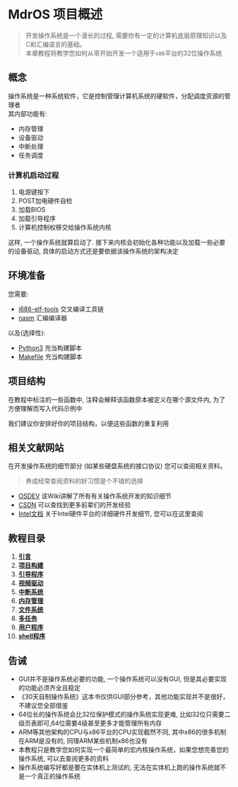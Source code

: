 # MdrOS 项目概述

> 开发操作系统是一个漫长的过程, 需要你有一定的计算机底层原理知识以及C和汇编语言的基础。\
> 本章教程将教学您如何从零开始开发一个适用于`x86`平台的32位操作系统

## 概念

操作系统是一种系统软件，它是控制管理计算机系统的硬软件，分配调度资源的管理者\
其内部功能有:

- 内存管理
- 设备驱动
- 中断处理
- 任务调度

### 计算机启动过程

1. 电源键按下
2. POST加电硬件自检
3. 加载BIOS
4. 加载引导程序
5. 计算机控制权移交给操作系统内核

这样, 一个操作系统就算启动了. 接下来内核会初始化各种功能以及加载一些必要的设备驱动, 具体的启动方式还是要依据该操作系统的架构决定

## 环境准备

您需要:

- [i686-elf-tools](https://github.com/lordmilko/i686-elf-tools/releases/tag/13.2.0) 交叉编译工具链
- [nasm](https://nasm.us/) 汇编编译器

以及(选择性):

- [Python3](https://www.python.org/downloads/) 充当构建脚本
- [Makefile](https://www.gnu.org/software/make/) 充当构建脚本

## 项目结构

在教程中标注的一些函数中, 注释会解释该函数原本被定义在哪个源文件内, 为了方便理解而写入代码示例中

我们建议你安排好你的项目结构，以便这些函数的重复利用

## 相关文献网站

在开发操作系统的细节部分 (如某些硬盘系统的接口协议) 您可以查阅相关资料。

> 养成经常查阅资料的好习惯是个不错的选择

- [OSDEV](https://wiki.osdev.org/) 该Wiki讲解了所有有关操作系统开发的知识细节
- [CSDN](https://blog.csdn.net/) 可以查找到更多前辈们的开发经验
- [Intel文档](https://www.intel.cn/content/www/cn/zh/resources-documentation/developer.html) 关于Intel硬件平台的详细硬件开发细节,
  您可以在这里查阅

## 教程目录

1. [**引言**](/教程/正文/项目/MdrOS/root.md)
2. [**项目构建**](/教程/正文/项目/MdrOS/build.md)
3. [**引导程序**](/教程/正文/项目/MdrOS/bootloader.md)
4. [**视频驱动**](/教程/正文/项目/MdrOS/video_driver.md)
5. [**中断系统**](/教程/正文/项目/MdrOS/interrupt.md)
6. [**内存管理**](/教程/正文/项目/MdrOS/memory.md)
7. [**文件系统**](/教程/正文/项目/MdrOS/filesystem.md)
8. [**多任务**](/教程/正文/项目/MdrOS/task.md)
9. [**用户程序**](/教程/正文/项目/MdrOS/application.md)
10. [**shell程序**](/教程/正文/项目/MdrOS/shell.md)

## 告诫

- GUI并不是操作系统必要的功能, 一个操作系统可以没有GUI, 但是其必要实现的功能必须齐全且稳定
- 《30天自制操作系统》这本书仅供GUI部分参考，其他功能实现并不是很好，不建议您全部借鉴
- 64位长的操作系统会比32位保护模式的操作系统实现更难, 比如32位只需要二级页表即可,64位需要4级甚至更多才能管理所有内存
- ARM等其他架构的CPU与x86平台的CPU实现截然不同, 其中x86的很多机制在ARM是没有的, 同理ARM某些机制x86也没有
- 本教程只是教学您如何实现一个最简单的宏内核操作系统，如果您想完善您的操作系统, 可以去查阅更多的资料
- 操作系统编写好都是要在实体机上测试的, 无法在实体机上跑的操作系统就不是一个真正的操作系统
